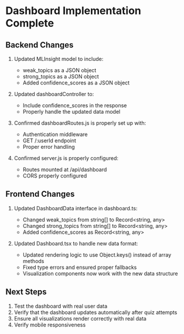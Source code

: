 # Dashboard Implementation Complete

## Backend Changes
1. Updated MLInsight model to include:
   - weak_topics as a JSON object
   - strong_topics as a JSON object
   - Added confidence_scores as a JSON object

2. Updated dashboardController to:
   - Include confidence_scores in the response
   - Properly handle the updated data model

3. Confirmed dashboardRoutes.js is properly set up with:
   - Authentication middleware
   - GET /:userId endpoint
   - Proper error handling

4. Confirmed server.js is properly configured:
   - Routes mounted at /api/dashboard
   - CORS properly configured

## Frontend Changes
1. Updated DashboardData interface in dashboard.ts:
   - Changed weak_topics from string[] to Record<string, any>
   - Changed strong_topics from string[] to Record<string, any>
   - Added confidence_scores as Record<string, any>

2. Updated Dashboard.tsx to handle new data format:
   - Updated rendering logic to use Object.keys() instead of array methods
   - Fixed type errors and ensured proper fallbacks
   - Visualization components now work with the new data structure

## Next Steps
1. Test the dashboard with real user data
2. Verify that the dashboard updates automatically after quiz attempts
3. Ensure all visualizations render correctly with real data
4. Verify mobile responsiveness

